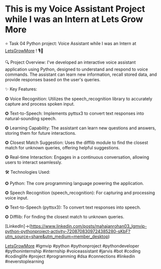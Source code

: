 # This is my Voice Assistant Project while I was an Intern at Lets Grow More

⭐ Task 04 Python project: Voice Assistant while I was an Intern at [LetsGrowMore](https://www.linkedin.com/in/mahajanrohan03/recent-activity/all/#) ! 🎙️🤖

🔍 Project Overview: I've developed an interactive voice assistant application using Python, designed to understand and respond to voice commands. The assistant can learn new information, recall stored data, and provide responses based on the user's queries.

✨ Key Features:

✪ Voice Recognition: Utilizes the speech_recognition library to accurately capture and process spoken input.

✪ Text-to-Speech: Implements pyttsx3 to convert text responses into natural-sounding speech.

✪ Learning Capability: The assistant can learn new questions and answers, storing them for future interactions.

✪ Closest Match Suggestion: Uses the difflib module to find the closest match for unknown queries, offering helpful suggestions.

✪ Real-time Interaction: Engages in a continuous conversation, allowing users to interact seamlessly.

🛠️ Technologies Used:

✪ Python: The core programming language powering the application.

✪ Speech Recognition (speech_recognition): For capturing and processing voice input.

✪ Text-to-Speech (pyttsx3): To convert text responses into speech.

✪ Difflib: For finding the closest match to unknown queries.

[LinkedIn]->(https://www.linkedin.com/posts/mahajanrohan03_lgmvip-python-pythonproject-activity-7208708309724385280-sKbF?utm_source=share&utm_medium=member_desktop)

[LetsGrowMore](https://www.linkedin.com/in/mahajanrohan03/recent-activity/all/#) #lgmvip #python #pythonproject #pythondeveloper #pythoninternship #internship #voiceassistant #jarvis #bot #coding #codinglife #project #programming #dsa #connections #linkedin #neverstoplearning
